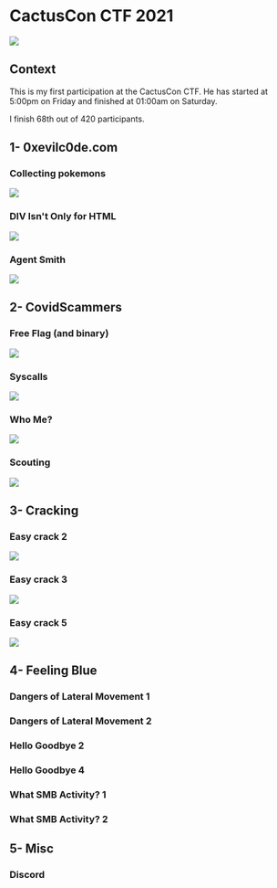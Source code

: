 # CactusCon CTF 2021

![](images/cactuscon.png)

## Context

This is my first participation at the CactusCon CTF. He has started at 5:00pm on Friday and finished at 01:00am on Saturday.

I finish 68th out of 420 participants.

## 1- 0xevilc0de.com

### Collecting pokemons

![](images/collecting_pokemons.png)

### DIV Isn't Only for HTML

![](images/div_isn't.png)

### Agent Smith

![](images/agent_smith.png)

## 2- CovidScammers

### Free Flag (and binary)

![](images/freeflag1.png)

### Syscalls

![](images/syscalls.png)

### Who Me?

![](images/whome.png)

### Scouting

![](images/scounting.png)

## 3- Cracking

### Easy crack 2

![](images/easy2.png)

### Easy crack 3

![](images/easy3.png)

### Easy crack 5

![](images/easy5.png)

## 4- Feeling Blue

### Dangers of Lateral Movement 1

### Dangers of Lateral Movement 2

### Hello Goodbye 2

### Hello Goodbye 4

### What SMB Activity? 1

### What SMB Activity? 2

## 5- Misc

### Discord



